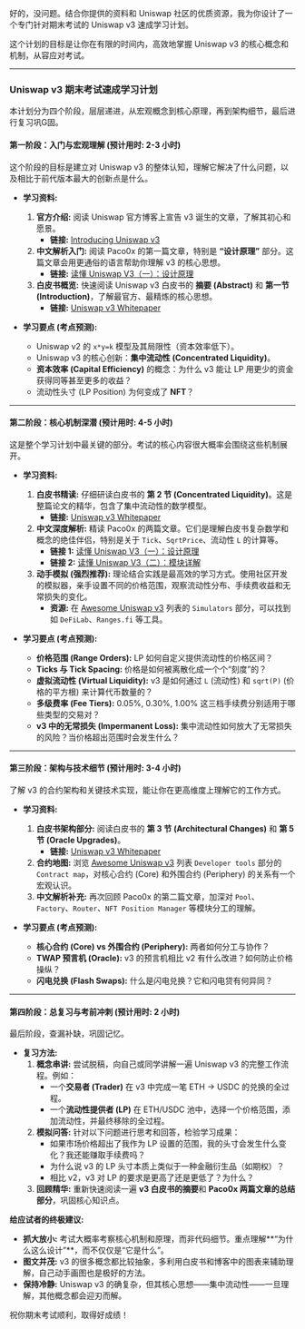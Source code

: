 好的，没问题。结合你提供的资料和 Uniswap 社区的优质资源，我为你设计了一个专门针对期末考试的 Uniswap v3 速成学习计划。

这个计划的目标是让你在有限的时间内，高效地掌握 Uniswap v3 的核心概念和机制，从容应对考试。

---

### Uniswap v3 期末考试速成学习计划

本计划分为四个阶段，层层递进，从宏观概念到核心原理，再到架构细节，最后进行复习巩G固。

#### **第一阶段：入门与宏观理解 (预计用时: 2-3 小时)**

这个阶段的目标是建立对 Uniswap v3 的整体认知，理解它解决了什么问题，以及相比于前代版本最大的创新点是什么。

*   **学习资料:**
    1.  **官方介绍:** 阅读 Uniswap 官方博客上宣告 v3 诞生的文章，了解其初心和愿景。
        *   **链接:** [Introducing Uniswap v3](https://blog.uniswap.org/uniswap-v3)
    2.  **中文解析入门:** 阅读 Paco0x 的第一篇文章，特别是 **“设计原理”** 部分。这篇文章会用更通俗的语言帮助你理解 v3 的核心思想。
        *   **链接:** [读懂 Uniswap V3（一）：设计原理](https://paco0x.org/uniswap-v3-1/)
    3.  **白皮书概览:** 快速阅读 Uniswap v3 白皮书的 **摘要 (Abstract)** 和 **第一节 (Introduction)**，了解最官方、最精炼的核心思想。
        *   **链接:** [Uniswap v3 Whitepaper](https://app.uniswap.org/whitepaper-v3.pdf)

*   **学习要点 (考点预测):**
    *   Uniswap v2 的 `x*y=k` 模型及其局限性（资本效率低下）。
    *   Uniswap v3 的核心创新：**集中流动性 (Concentrated Liquidity)**。
    *   **资本效率 (Capital Efficiency)** 的概念：为什么 v3 能让 LP 用更少的资金获得同等甚至更多的收益？
    *   流动性头寸 (LP Position) 为何变成了 **NFT**？

---

#### **第二阶段：核心机制深潜 (预计用时: 4-5 小时)**

这是整个学习计划中最关键的部分。考试的核心内容很大概率会围绕这些机制展开。

*   **学习资料:**
    1.  **白皮书精读:** 仔细研读白皮书的 **第 2 节 (Concentrated Liquidity)**。这是整篇论文的精华，包含了集中流动性的数学模型。
        *   **链接:** [Uniswap v3 Whitepaper](https://app.uniswap.org/whitepaper-v3.pdf)
    2.  **中文深度解析:** 精读 Paco0x 的两篇文章。它们是理解白皮书复杂数学和概念的绝佳伴侣，特别是关于 `Tick`、`SqrtPrice`、流动性 `L` 的计算等。
        *   **链接 1:** [读懂 Uniswap V3（一）：设计原理](https://paco0x.org/uniswap-v3-1/)
        *   **链接 2:** [读懂 Uniswap V3（二）：模块详解](https://paco0x.org/uniswap-v3-2/)
    3.  **动手模拟 (强烈推荐):** 理论结合实践是最高效的学习方式。使用社区开发的模拟器，亲手设置不同的价格范围，观察流动性分布、手续费收益和无常损失的变化。
        *   **资源:** 在 [Awesome Uniswap v3](https://github.com/GammaStrategies/awesome-uniswap-v3) 列表的 `Simulators` 部分，可以找到如 `DeFiLab`、`Ranges.fi` 等工具。

*   **学习要点 (考点预测):**
    *   **价格范围 (Range Orders):** LP 如何自定义提供流动性的价格区间？
    *   **Ticks 与 Tick Spacing:** 价格是如何被离散化成一个个“刻度”的？
    *   **虚拟流动性 (Virtual Liquidity):** v3 是如何通过 `L` (流动性) 和 `sqrt(P)` (价格的平方根) 来计算代币数量的？
    *   **多级费率 (Fee Tiers):** 0.05%, 0.30%, 1.00% 这三档手续费分别适用于哪些类型的交易对？
    *   **v3 中的无常损失 (Impermanent Loss):** 集中流动性如何放大了无常损失的风险？当价格超出范围时会发生什么？

---

#### **第三阶段：架构与技术细节 (预计用时: 3-4 小时)**

了解 v3 的合约架构和关键技术实现，能让你在更高维度上理解它的工作方式。

*   **学习资料:**
    1.  **白皮书架构部分:** 阅读白皮书的 **第 3 节 (Architectural Changes)** 和 **第 5 节 (Oracle Upgrades)**。
        *   **链接:** [Uniswap v3 Whitepaper](https://app.uniswap.org/whitepaper-v3.pdf)
    2.  **合约地图:** 浏览 [Awesome Uniswap v3](https://github.com/GammaStrategies/awesome-uniswap-v3) 列表 `Developer tools` 部分的 `Contract map`，对核心合约 (Core) 和外围合约 (Periphery) 的关系有一个宏观认识。
    3.  **中文解析补充:** 再次回顾 Paco0x 的第二篇文章，加深对 `Pool`、`Factory`、`Router`、`NFT Position Manager` 等模块分工的理解。

*   **学习要点 (考点预测):**
    *   **核心合约 (Core) vs 外围合约 (Periphery):** 两者如何分工与协作？
    *   **TWAP 预言机 (Oracle):** v3 的预言机相比 v2 有什么改进？如何防止价格操纵？
    *   **闪电兑换 (Flash Swaps):** 什么是闪电兑换？它和闪电贷有何异同？

---

#### **第四阶段：总复习与考前冲刺 (预计用时: 2 小时)**

最后阶段，查漏补缺，巩固记忆。

*   **复习方法:**
    1.  **概念串讲:** 尝试脱稿，向自己或同学讲解一遍 Uniswap v3 的完整工作流程。例如：
        *   一个**交易者 (Trader)** 在 v3 中完成一笔 ETH -> USDC 的兑换的全过程。
        *   一个**流动性提供者 (LP)** 在 ETH/USDC 池中，选择一个价格范围，添加流动性，并最终移除的全过程。
    2.  **模拟问答:** 针对以下问题进行思考和回答，检验学习成果：
        *   如果市场价格超出了我作为 LP 设置的范围，我的头寸会发生什么变化？我还能赚取手续费吗？
        *   为什么说 v3 的 LP 头寸本质上类似于一种金融衍生品（如期权）？
        *   相比 v2，v3 对 LP 的要求是更高了还是更低了？为什么？
    3.  **回顾精华:** 重新快速阅读一遍 **v3 白皮书的摘要**和 **Paco0x 两篇文章的总结部分**，巩固核心知识点。

**给应试者的终极建议:**

*   **抓大放小:** 考试大概率考察核心机制和原理，而非代码细节。重点理解**“为什么这么设计”**，而不仅仅是“它是什么”。
*   **图文并茂:** v3 的很多概念都比较抽象，多利用白皮书和博客中的图表来辅助理解，自己动手画图也是极好的方法。
*   **保持冷静:** Uniswap v3 的确复杂，但其核心思想——集中流动性——一旦理解，其他概念都会迎刃而解。

祝你期末考试顺利，取得好成绩！